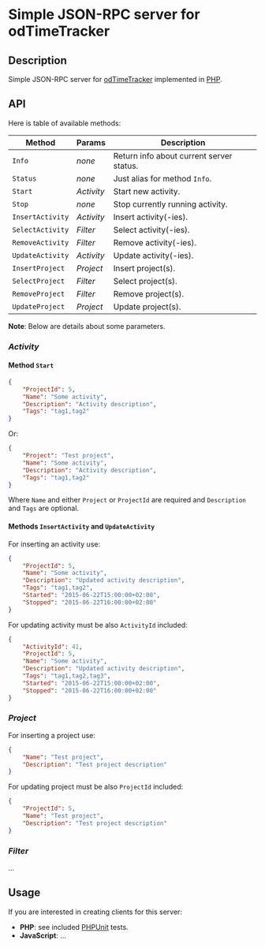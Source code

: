 # Simple JSON-RPC server for odTimeTracker

## Description

Simple JSON-RPC server for [odTimeTracker](https://github.com/odtimetracker/) implemented in [PHP](http://php.net/).

## API

Here is table of available methods:

Method | Params | Description
----|--------|------------
`Info` | _none_ | Return info about current server status.
`Status` | _none_ | Just alias for method `Info`.
`Start` | _Activity_ | Start new activity.
`Stop` | _none_ | Stop currently running activity.
`InsertActivity` | _Activity_ | Insert activity(-ies).
`SelectActivity` | _Filter_ | Select activity(-ies).
`RemoveActivity` | _Filter_ | Remove activity(-ies).
`UpdateActivity` | _Activity_ | Update activity(-ies).
`InsertProject` | _Project_ | Insert project(s).
`SelectProject` | _Filter_ | Select project(s).
`RemoveProject` | _Filter_ | Remove project(s).
`UpdateProject` | _Project_ | Update project(s).

__Note__: Below are details about some parameters.

### _Activity_

#### Method `Start`

```json
{
	"ProjectId": 5,
	"Name": "Some activity",
	"Description": "Activity description",
	"Tags": "tag1,tag2"
}
```

Or:

```json
{
	"Project": "Test project",
	"Name": "Some activity",
	"Description": "Activity description",
	"Tags": "tag1,tag2"
}
```

Where `Name` and either `Project` or `ProjectId` are required and `Description` and `Tags` are optional.

#### Methods `InsertActivity` and `UpdateActivity`

For inserting an activity use:

```json
{
	"ProjectId": 5,
	"Name": "Some activity",
	"Description": "Updated activity description",
	"Tags": "tag1,tag2",
	"Started": "2015-06-22T15:00:00+02:00",
	"Stopped": "2015-06-22T16:00:00+02:00"
}
```

For updating activity must be also `ActivityId` included:

```json
{
	"ActivityId": 41,
	"ProjectId": 5,
	"Name": "Some activity",
	"Description": "Updated activity description",
	"Tags": "tag1,tag2,tag3",
	"Started": "2015-06-22T15:00:00+02:00",
	"Stopped": "2015-06-22T16:00:00+02:00"
}
```

### _Project_

For inserting a project use:

```json
{
	"Name": "Test project",
	"Description": "Test project description"
}
```

For updating project must be also `ProjectId` included:

```json
{
	"ProjectId": 5,
	"Name": "Test project",
	"Description": "Test project description"
}
```

### _Filter_

...

## Usage

If you are interested in creating clients for this server:

- __PHP__: see included [PHPUnit](https://phpunit.de/) tests.
- __JavaScript__: ...
